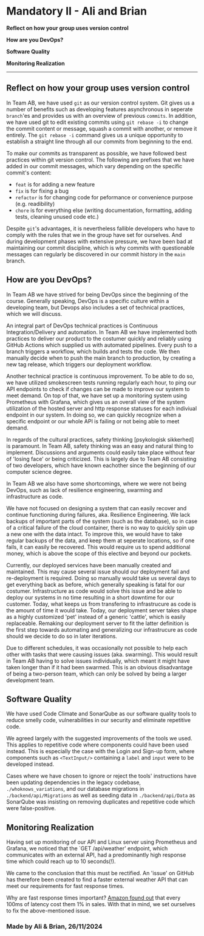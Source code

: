 # Mandatory II - Ali and Brian

**Reflect on how your group uses version control**

**How are you DevOps?**

**Software Quality**

**Monitoring Realization**

---

## Reflect on how your group uses version control

In Team AB, we have used `git` as our version control system. Git gives us a number of benefits such as developing features asynchronous in seperate `branch`'es and provides us with an overview of previous `commits`. In addition, we have used git to edit existing commits using `git rebase -i` to change the commit content or message, squash a commit with another, or remove it entirely. The `git rebase -i` command gives us a unique opportunity to establish a straight line through all our commits from beginning to the end.

To make our commits as transparent as possible, we have followed best practices within git version control. The following are prefixes that we have added in our commit messages, which vary depending on the specific commit's content:

- `feat` is for adding a new feature
- `fix` is for fixing a bug
- `refactor` is for changing code for peformance or convenience purpose (e.g. readibility)
- `chore` is for everything else (writing documentation, formatting, adding tests, cleaning unused code etc.)

Despite `git`'s advantages, it is nevertheless fallible developers who have to comply with the rules that we in the group have set for ourselves. And during development phases with extensive pressure, we have been bad at maintaining our commit discipline, which is why commits with questionable messages can regularly be discovered in our commit history in the `main` branch.

## How are you DevOps?

In Team AB we have strived for being DevOps since the beginning of the course. Generally speaking, DevOps is a specific culture within a developing team, but Devops also includes a set of technical practices, which we will discuss.

An integral part of DevOps technical practices is Continuous Integration/Delivery and automation. In Team AB we have implemented both practices to deliver our product to the costumer quickly and reliably using GitHub Actions which supplied us with automated pipelines. Every push to a branch triggers a workflow, which builds and tests the code. We then manually decide when to push the main branch to production, by creating a new tag release, which triggers our deployment workflow.

Another technical practice is continuous improvement. To be able to do so, we have utilized smokescreen tests running regularly each hour, to ping our API endpoints to check if changes can be made to improve our system to meet demand. On top of that, we have set up a monitoring system using Prometheus with Grafana, which gives us an overall view of the system utilization of the hosted server and http response statuses for each indiviual endpoint in our system. In doing so, we can quickly recognize when a specific endpoint or our whole API is failing or not being able to meet demand.

In regards of the cultural practices, safety thinking [psykologisk sikkerhed] is paramount. In Team AB, safety thinking was an easy and natural thing to implement. Discussions and arguments could easily take place without fear of 'losing face' or being criticized. This is largely due to Team AB consisting of two developers, which have known eachother since the beginning of our computer science degree.

In Team AB we also have some shortcomings, where we were not being DevOps, such as lack of resilience engineering, swarming and infrastructure as code.

We have not focused on designing a system that can easily recover and continue functioning during failures, aka. Resilience Engineering. We lack backups of important parts of the system (such as the database), so in case of a critical failure of the cloud container, there is no way to quickly spin up a new one with the data intact. To improve this, we would have to take regular backups of the data, and keep them at seperate locations, so if one fails, it can easily be recovered. This would require us to spend additional money, which is above the scope of this elective and beyond our pockets.

Currently, our deployed services have been manually created and maintained. This may cause several issue should our deployment fail and re-deployment is required. Doing so manually would take us several days to get everything back as before, which generally speaking is fatal for our costumer. Infrastructure as code would solve this issue and be able to deploy our systems in no time resulting in a short downtime for our customer. Today, what keeps us from transfering to infrastrucure as code is the amount of time it would take. Today, our deployment server takes shape as a highly customized 'pet' instead of a generic 'cattle', which is easily replaceable. Remaking our deployment server to fit the latter definition is the first step towards automating and generalizing our infrastrucure as code should we decide to do so in later iterations.    

Due to different schedules, it was occasionally not possible to help each other with tasks that were causing issues (aka. swarming). This would result in Team AB having to solve issues individually, which meant it might have taken longer than if it had been swarmed. This is an obvious disadvantage of being a two-person team, which can only be solved by being a larger development team.

## Software Quality

We have used Code Climate and SonarQube as our software quality tools to reduce smelly code, vulnerabilities in our security and eliminate repetitive code.

We agreed largely with the suggested improvements of the tools we used. This applies to repetitive code where components could have been used instead. This is especially the case with the Login and Sign-up form, where components such as `<TextInput/>` containing a `label` and `input` were to be developed instead.

Cases where we have chosen to ignore or reject the tools' instructions have been updating dependencies in the legacy codebase, `./whoknows_variations`, and our database migrations in `./backend/api/Migrations` as well as seeding data in `./backend/api/Data` as SonarQube was insisting on removing duplicates and repetitive code which were false-positive.

## Monitoring Realization

Having set up monitoring of our API and Linux server using Prometheus and Grafana, we noticed that the `GET /api/weather' endpoint, which communicates with an external API, had a predominantly high response time which could reach up to 10 seconds(!).

We came to the conclusion that this must be rectified. An 'issue' on GitHub has therefore been created to find a faster external weather API that can meet our requirements for fast response times.

Why are fast response times important? [Amazon found out](https://www.gigaspaces.com/blog/amazon-found-every-100ms-of-latency-cost-them-1-in-sales/) that every 100ms of latency cost them 1% in sales. With that in mind, we set ourselves to fix the above-mentioned issue.

### Made by Ali & Brian, 26/11/2024
